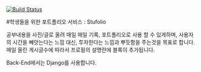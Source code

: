[![Build Status](https://travis-ci.com/kim-yeon-gyu-exlock/Stufolio-backend.svg?token=C9c6EYbhcpTHYEouUSeB&branch=master)](https://travis-ci.com/kim-yeon-gyu-exlock/Stufolio-backend)<br/>

#학생들을 위한 포트폴리오 서비스 : Stufolio

공부내용을 사진/글로 올려 매일 매일 기록, 포트폴리오로 사용 할 수 있게하며, 사용자의 시간을 빼앗는다는 느낌 대신, 투자한다는 느낌과 뿌듯함을 주는것을 목표로 합니다.<br/>
매일 올린 게시글수에 따라서 프로필의 설명란에 블록이 추가됩니다.

Back-End에서는 Django를 사용합니다.
